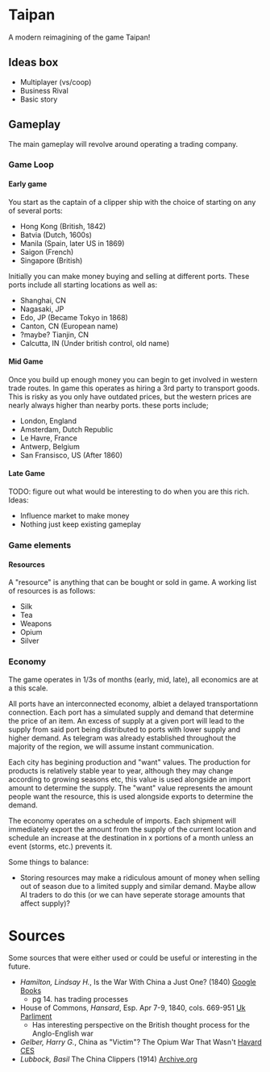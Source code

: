 # Taipan
A modern reimagining of the game Taipan!

## Ideas box
- Multiplayer (vs/coop)
- Business Rival
- Basic story

## Gameplay
The main gameplay will revolve around operating a trading company.
### Game Loop
#### Early game
You start as the captain of a clipper ship with the choice of starting on any of several ports:
- Hong Kong (British, 1842)
- Batvia (Dutch, 1600s)
- Manila (Spain, later US in 1869)
- Saigon (French)
- Singapore (British)

Initially you can make money buying and selling at different ports. These ports include all starting locations as well as:
- Shanghai, CN
- Nagasaki, JP
- Edo, JP (Became Tokyo in 1868)
- Canton, CN (European name)
- ?maybe? Tianjin, CN
- Calcutta, IN (Under british control, old name)
#### Mid Game
Once you build up enough money you can begin to get involved in western trade routes. In game this operates as hiring a 3rd party to transport goods. This is risky as you only have outdated prices, but the western prices are nearly always higher than nearby ports. these ports include;
- London, England
- Amsterdam, Dutch Republic
- Le Havre, France
- Antwerp, Belgium
- San Fransisco, US (After 1860)
#### Late Game
TODO: figure out what would be interesting to do when you are this rich. Ideas:
- Influence market to make money
- Nothing just keep existing gameplay
### Game elements
#### Resources
A "resource" is anything that can be bought or sold in game. A working list of resources is as follows:
- Silk
- Tea
- Weapons
- Opium
- Silver

### Economy
The game operates in 1/3s of months (early, mid, late), all economics are at a this scale.

All ports have an interconnected economy, albiet a delayed transportationn connection. Each port has a simulated supply and demand that determine the price of an item. An excess of supply at a given port will lead to the supply from said port being distributed to ports with lower supply and higher demand. As telegram was already established throughout the majority of the region, we will assume instant communication.

Each city has begining production and "want" values. The production for products is relatively stable year to year, although they may change according to growing seasons etc, this value is used alongside an import amount to determine the supply. The "want" value represents the amount people want the resource, this is used alongside exports to determine the demand.

The economy operates on a schedule of imports. Each shipment will immediately export the amount from the supply of the current location and schedule an increase at the destination in x portions of a month unless an event (storms, etc.) prevents it.

Some things to balance:
- Storing resources may make a ridiculous amount of money when selling out of season due to a limited supply and similar demand. Maybe allow AI traders to do this (or we can have seperate storage amounts that affect supply)?
# Sources
Some sources that were either used or could be useful or interesting in the future.
- *Hamilton, Lindsay H.*, Is the War With China a Just One? (1840) [Google Books](https://books.googleusercontent.com/books/content?req=AKW5QaeHi-nS3_XHy4gVLMhbZYrWqMU1Tu64AFKVRXwQ9tYeU0aVuGBjLf0LVKKeLoqyGrN0u29Hlz-HyIfFvYyDVUp7v2FKO1i2UrcxB-3j_81Iy4T26pzzslvIhk3GK99LH47NKU9q4XWzmoY7c6QmarJ6sZFF9OKyrax-_WV_Ndr0sI73vV1x-SF4wMJLt5l4qTItmyw1L20C6SIQghUOKZevaXlEhZ62pmpr4Gq3a9eUgDuF_qvcgs8jHz75sg6B0rH2MLw4tyjE1pMYw5Yq4MM75jyFuA)
  - pg 14. has trading processes
- House of Commons, *Hansard*, Esp. Apr 7-9, 1840, cols. 669-951 [Uk Parliment](https://api.parliament.uk/historic-hansard/commons/1840/apr/07/war-with-china)
  - Has interesting perspective on the British thought process for the Anglo-English war
- *Gelber, Harry G.*, China as "Victim"? The Opium War That Wasn't [Havard CES](https://ces.fas.harvard.edu/uploads/files/Working-Papers-Archives/CES_WP136.pdf)
- *Lubbock, Basil* The China Clippers (1914) [Archive.org](https://archive.org/details/cu31924024151957/)
